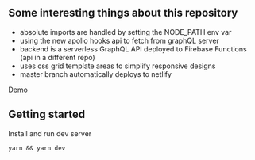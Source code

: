 ## Some interesting things about this repository

- absolute imports are handled by setting the NODE_PATH env var
- using the new apollo hooks api to fetch from graphQL server
- backend is a serverless GraphQL API deployed to Firebase Functions (api in a different repo)
- uses css grid template areas to simplify responsive designs
- master branch automatically deploys to netlify

[Demo](http://warroom.atomicbytes.com)

## Getting started

Install and run dev server

`yarn && yarn dev`
